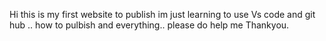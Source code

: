 Hi this is my first website to publish 
im just learning  to use Vs code and git hub .. how to pulbish and everything..
please do help me
Thankyou.
